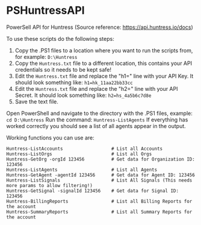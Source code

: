 # PSHuntressAPI
PowerSell API for Huntress (Source reference: https://api.huntress.io/docs)

To use these scripts do the following steps:
1) Copy the .PS1 files to a location where you want to run the scripts from, for example: ```D:\Huntress```
2) Copy the ```Huntress.txt``` file to a different location, this contains your API credentials so it needs to be kept safe!
3) Edit the ```Huntress.txt``` file and replace the "h1=" line with your API Key. It should look something like: ```h1=hk_11aa22bb33cc```
4) Edit the ```Huntress.txt``` file and replace the "h2=" line with your API Secret. It should look something like: ```h2=hs_4a5b6c7d8e```
5) Save the text file.

Open PowerShell and navigate to the directory with the .PS1 files, example: ```cd D:\Huntress```
Run the command: ```Huntress-ListAgents```
If everything has worked correctly you should see a list of all agents appear in the output.

Working functions you can use are:
```
Huntress-ListAccounts                  # List all Accounts
Huntress-ListOrgs                      # List all Orgs
Huntress-GetOrg -orgId 123456          # Get data for Organization ID: 123456
Huntress-ListAgents                    # List all Agents
Huntress-GetAgent -agentId 123456      # Get data for Agent ID: 123456
Huntress-ListSignals                   # List All Signals (This needs more params to allow filtering!)
Huntress-GetSignal -signalId 123456    # Get data for Signal ID: 123456
Huntress-BillingReports                # List all Billing Reports for the account
Huntress-SummaryReports                # List all Summary Reports for the account
```
